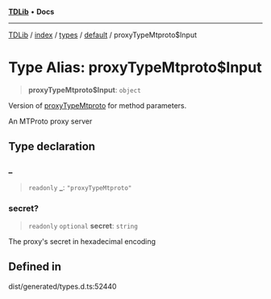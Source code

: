 [**TDLib**](../../../../../../README.md) • **Docs**

***

[TDLib](../../../../../../modules.md) / [index](../../../../../README.md) / [types](../../../README.md) / [default](../README.md) / proxyTypeMtproto$Input

# Type Alias: proxyTypeMtproto$Input

> **proxyTypeMtproto$Input**: `object`

Version of [proxyTypeMtproto](proxyTypeMtproto.md) for method parameters.

An MTProto proxy server

## Type declaration

### \_

> `readonly` **\_**: `"proxyTypeMtproto"`

### secret?

> `readonly` `optional` **secret**: `string`

The proxy's secret in hexadecimal encoding

## Defined in

dist/generated/types.d.ts:52440
